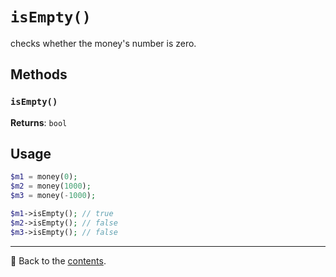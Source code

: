 # `isEmpty()`

checks whether the money's number is zero.

## Methods

### `isEmpty()`
**Returns**: `bool`

## Usage

```php
$m1 = money(0);
$m2 = money(1000);
$m3 = money(-1000);

$m1->isEmpty(); // true
$m2->isEmpty(); // false
$m3->isEmpty(); // false
```

---

📌 Back to the [contents](/docs/04_money/README.md).
